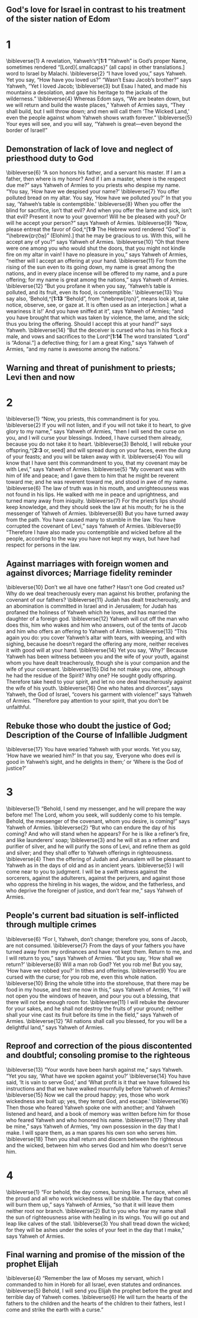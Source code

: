 ## God's love for Israel in contrast to his treatment of the sister nation of Edom
# 1 
\bibleverse{1} A revelation, Yahweh’s^[**1:1** “Yahweh” is God’s proper Name, sometimes rendered “[Lord]{.smallcaps}” (all caps) in other translations.] word to Israel by Malachi. \bibleverse{2} “I have loved you,” says Yahweh. Yet you say, “How have you loved us?” “Wasn’t Esau Jacob’s brother?” says Yahweh, “Yet I loved Jacob; \bibleverse{3} but Esau I hated, and made his mountains a desolation, and gave his heritage to the jackals of the wilderness.” \bibleverse{4} Whereas Edom says, “We are beaten down, but we will return and build the waste places,” Yahweh of Armies says, “They shall build, but I will throw down; and men will call them ‘The Wicked Land,’ even the people against whom Yahweh shows wrath forever.” \bibleverse{5} Your eyes will see, and you will say, “Yahweh is great—even beyond the border of Israel!”

## Demonstration of lack of love and neglect of priesthood duty to God
\bibleverse{6} “A son honors his father, and a servant his master. If I am a father, then where is my honor? And if I am a master, where is the respect due me?” says Yahweh of Armies to you priests who despise my name. “You say, ‘How have we despised your name?’ \bibleverse{7} You offer polluted bread on my altar. You say, ‘How have we polluted you?’ In that you say, ‘Yahweh’s table is contemptible.’ \bibleverse{8} When you offer the blind for sacrifice, isn’t that evil? And when you offer the lame and sick, isn’t that evil? Present it now to your governor! Will he be pleased with you? Or will he accept your person?” says Yahweh of Armies. \bibleverse{9} “Now, please entreat the favor of God,^[**1:9** The Hebrew word rendered “God” is “\hebrew{אֱלֹהִ֑ים}” (Elohim).] that he may be gracious to us. With this, will he accept any of you?” says Yahweh of Armies. \bibleverse{10} “Oh that there were one among you who would shut the doors, that you might not kindle fire on my altar in vain! I have no pleasure in you,” says Yahweh of Armies, “neither will I accept an offering at your hand. \bibleverse{11} For from the rising of the sun even to its going down, my name is great among the nations, and in every place incense will be offered to my name, and a pure offering; for my name is great among the nations,” says Yahweh of Armies. \bibleverse{12} “But you profane it when you say, ‘Yahweh’s table is polluted, and its fruit, even its food, is contemptible.’ \bibleverse{13} You say also, ‘Behold,^[**1:13** “Behold”, from “\hebrew{הִנֵּה}”, means look at, take notice, observe, see, or gaze at. It is often used as an interjection.] what a weariness it is!’ And you have sniffed at it”, says Yahweh of Armies; “and you have brought that which was taken by violence, the lame, and the sick; thus you bring the offering. Should I accept this at your hand?” says Yahweh. \bibleverse{14} “But the deceiver is cursed who has in his flock a male, and vows and sacrifices to the Lord^[**1:14** The word translated “Lord” is “Adonai.”] a defective thing; for I am a great King,” says Yahweh of Armies, “and my name is awesome among the nations.”

## Warning and threat of punishment to priests; Levi then and now
# 2 
\bibleverse{1} “Now, you priests, this commandment is for you. \bibleverse{2} If you will not listen, and if you will not take it to heart, to give glory to my name,” says Yahweh of Armies, “then I will send the curse on you, and I will curse your blessings. Indeed, I have cursed them already, because you do not take it to heart. \bibleverse{3} Behold, I will rebuke your offspring,^[**2:3** or, seed] and will spread dung on your faces, even the dung of your feasts; and you will be taken away with it. \bibleverse{4} You will know that I have sent this commandment to you, that my covenant may be with Levi,” says Yahweh of Armies. \bibleverse{5} “My covenant was with him of life and peace; and I gave them to him that he might be reverent toward me; and he was reverent toward me, and stood in awe of my name. \bibleverse{6} The law of truth was in his mouth, and unrighteousness was not found in his lips. He walked with me in peace and uprightness, and turned many away from iniquity. \bibleverse{7} For the priest’s lips should keep knowledge, and they should seek the law at his mouth; for he is the messenger of Yahweh of Armies. \bibleverse{8} But you have turned away from the path. You have caused many to stumble in the law. You have corrupted the covenant of Levi,” says Yahweh of Armies. \bibleverse{9} “Therefore I have also made you contemptible and wicked before all the people, according to the way you have not kept my ways, but have had respect for persons in the law.

## Against marriages with foreign women and against divorces; Marriage fidelity reminder
\bibleverse{10} Don’t we all have one father? Hasn’t one God created us? Why do we deal treacherously every man against his brother, profaning the covenant of our fathers? \bibleverse{11} Judah has dealt treacherously, and an abomination is committed in Israel and in Jerusalem; for Judah has profaned the holiness of Yahweh which he loves, and has married the daughter of a foreign god. \bibleverse{12} Yahweh will cut off the man who does this, him who wakes and him who answers, out of the tents of Jacob and him who offers an offering to Yahweh of Armies. \bibleverse{13} “This again you do: you cover Yahweh’s altar with tears, with weeping, and with sighing, because he doesn’t regard the offering any more, neither receives it with good will at your hand. \bibleverse{14} Yet you say, ‘Why?’ Because Yahweh has been witness between you and the wife of your youth, against whom you have dealt treacherously, though she is your companion and the wife of your covenant. \bibleverse{15} Did he not make you one, although he had the residue of the Spirit? Why one? He sought godly offspring. Therefore take heed to your spirit, and let no one deal treacherously against the wife of his youth. \bibleverse{16} One who hates and divorces”, says Yahweh, the God of Israel, “covers his garment with violence!” says Yahweh of Armies. “Therefore pay attention to your spirit, that you don’t be unfaithful.

## Rebuke those who doubt the justice of God; Description of the Course of Infallible Judgment
\bibleverse{17} You have wearied Yahweh with your words. Yet you say, ‘How have we wearied him?’ In that you say, ‘Everyone who does evil is good in Yahweh’s sight, and he delights in them;’ or ‘Where is the God of justice?’ 

# 3 
\bibleverse{1} “Behold, I send my messenger, and he will prepare the way before me! The Lord, whom you seek, will suddenly come to his temple. Behold, the messenger of the covenant, whom you desire, is coming!” says Yahweh of Armies. \bibleverse{2} “But who can endure the day of his coming? And who will stand when he appears? For he is like a refiner’s fire, and like launderers’ soap; \bibleverse{3} and he will sit as a refiner and purifier of silver, and he will purify the sons of Levi, and refine them as gold and silver; and they shall offer to Yahweh offerings in righteousness. \bibleverse{4} Then the offering of Judah and Jerusalem will be pleasant to Yahweh as in the days of old and as in ancient years. \bibleverse{5} I will come near to you to judgment. I will be a swift witness against the sorcerers, against the adulterers, against the perjurers, and against those who oppress the hireling in his wages, the widow, and the fatherless, and who deprive the foreigner of justice, and don’t fear me,” says Yahweh of Armies.

## People's current bad situation is self-inflicted through multiple crimes
\bibleverse{6} “For I, Yahweh, don’t change; therefore you, sons of Jacob, are not consumed. \bibleverse{7} From the days of your fathers you have turned away from my ordinances and have not kept them. Return to me, and I will return to you,” says Yahweh of Armies. “But you say, ‘How shall we return?’ \bibleverse{8} Will a man rob God? Yet you rob me! But you say, ‘How have we robbed you?’ In tithes and offerings. \bibleverse{9} You are cursed with the curse; for you rob me, even this whole nation. \bibleverse{10} Bring the whole tithe into the storehouse, that there may be food in my house, and test me now in this,” says Yahweh of Armies, “if I will not open you the windows of heaven, and pour you out a blessing, that there will not be enough room for. \bibleverse{11} I will rebuke the devourer for your sakes, and he shall not destroy the fruits of your ground; neither shall your vine cast its fruit before its time in the field,” says Yahweh of Armies. \bibleverse{12} “All nations shall call you blessed, for you will be a delightful land,” says Yahweh of Armies.

## Reproof and correction of the pious discontented and doubtful; consoling promise to the righteous
\bibleverse{13} “Your words have been harsh against me,” says Yahweh. “Yet you say, ‘What have we spoken against you?’ \bibleverse{14} You have said, ‘It is vain to serve God,’ and ‘What profit is it that we have followed his instructions and that we have walked mournfully before Yahweh of Armies? \bibleverse{15} Now we call the proud happy; yes, those who work wickedness are built up; yes, they tempt God, and escape.’ \bibleverse{16} Then those who feared Yahweh spoke one with another; and Yahweh listened and heard, and a book of memory was written before him for those who feared Yahweh and who honored his name. \bibleverse{17} They shall be mine,” says Yahweh of Armies, “my own possession in the day that I make. I will spare them, as a man spares his own son who serves him. \bibleverse{18} Then you shall return and discern between the righteous and the wicked, between him who serves God and him who doesn’t serve him. 

# 4 
\bibleverse{1} “For behold, the day comes, burning like a furnace, when all the proud and all who work wickedness will be stubble. The day that comes will burn them up,” says Yahweh of Armies, “so that it will leave them neither root nor branch. \bibleverse{2} But to you who fear my name shall the sun of righteousness arise with healing in its wings. You will go out and leap like calves of the stall. \bibleverse{3} You shall tread down the wicked; for they will be ashes under the soles of your feet in the day that I make,” says Yahweh of Armies.

## Final warning and promise of the mission of the prophet Elijah
\bibleverse{4} “Remember the law of Moses my servant, which I commanded to him in Horeb for all Israel, even statutes and ordinances. \bibleverse{5} Behold, I will send you Elijah the prophet before the great and terrible day of Yahweh comes. \bibleverse{6} He will turn the hearts of the fathers to the children and the hearts of the children to their fathers, lest I come and strike the earth with a curse.” 